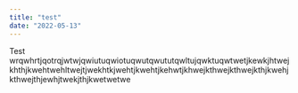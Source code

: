 ```yaml
---
title: "test"
date: "2022-05-13"
---
```

Test wrqwhrtjqotrqjwtwjqwiutuqwiotuqwutqwututqwltujqwktuqwtwetjkewkjhtwejkhthjkwehtwehltwejtjwekhtkjwehtjkwehtjkehwtjkhwejkthwejkthwejkthjkwehjkthwejthjewhjtwekjthjkwetwetwe